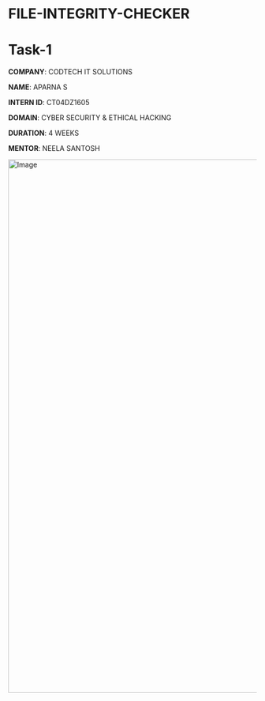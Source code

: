 # FILE-INTEGRITY-CHECKER

# Task-1

**COMPANY**: CODTECH IT SOLUTIONS

**NAME**: APARNA S

**INTERN ID**: CT04DZ1605

**DOMAIN**: CYBER SECURITY & ETHICAL HACKING

**DURATION**: 4 WEEKS

**MENTOR**: NEELA SANTOSH

<img width="1920" height="1080" alt="Image" src="https://github.com/user-attachments/assets/972f4f95-b48c-45a6-8bf2-38a00f3f7563" />
